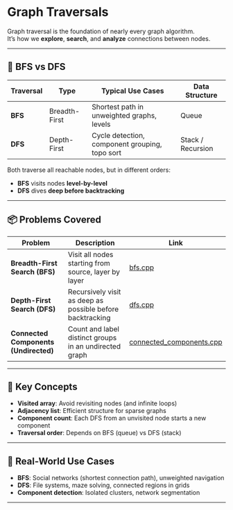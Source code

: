 ﻿# Graph Traversals

Graph traversal is the foundation of nearly every graph algorithm.  
It’s how we **explore**, **search**, and **analyze** connections between nodes.

---

## 🔁 BFS vs DFS

| Traversal | Type          | Typical Use Cases                              | Data Structure    |
|-----------|---------------|------------------------------------------------|-------------------|
| **BFS**   | Breadth-First | Shortest path in unweighted graphs, levels     | Queue             |
| **DFS**   | Depth-First   | Cycle detection, component grouping, topo sort | Stack / Recursion |

Both traverse all reachable nodes, but in different orders:
- **BFS** visits nodes **level-by-level**
- **DFS** dives **deep before backtracking**

---

## 📦 Problems Covered

| Problem                               | Description                                               | Link                                                 |
|---------------------------------------|-----------------------------------------------------------|------------------------------------------------------|
| **Breadth-First Search (BFS)**        | Visit all nodes starting from source, layer by layer      | [bfs.cpp](bfs.cpp)                                   |
| **Depth-First Search (DFS)**          | Recursively visit as deep as possible before backtracking | [dfs.cpp](dfs.cpp)                                   |
| **Connected Components (Undirected)** | Count and label distinct groups in an undirected graph    | [connected_components.cpp](connected_components.cpp) |

---

## 🧠 Key Concepts

- **Visited array**: Avoid revisiting nodes (and infinite loops)
- **Adjacency list**: Efficient structure for sparse graphs
- **Component count**: Each DFS from an unvisited node starts a new component
- **Traversal order**: Depends on BFS (queue) vs DFS (stack)

---

## 📌 Real-World Use Cases

- **BFS**: Social networks (shortest connection path), unweighted navigation
- **DFS**: File systems, maze solving, connected regions in grids
- **Component detection**: Isolated clusters, network segmentation

---
